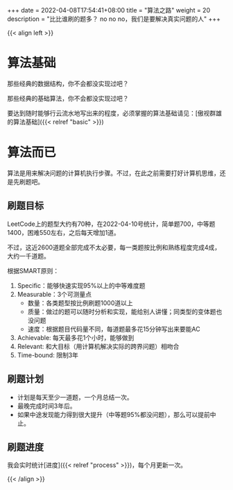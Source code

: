 +++ 
date = 2022-04-08T17:54:41+08:00
title = "算法之路"
weight = 20
description = "比比谁刷的题多？ no no no，我们是要解决真实问题的人"
+++

{{< align left >}}

# 算法基础

那些经典的数据结构，你不会都没实现过吧？

那些经典的基础算法，你不会都没实现过吧？

要达到随时能够行云流水地写出来的程度，必须掌握的算法基础请见：[傲视群雄的算法基础]({{< relref "basic" >}})

# 算法而已

算法是用来解决问题的计算机执行步骤。不过，在此之前需要打好计算机思维，还是先刷题吧。

## 刷题目标

LeetCode上的题型大约有70种，在2022-04-10号统计，简单题700，中等题1400，困难550左右，之后每天增加1道。

不过，这近2600道题全部完成不太必要，每一类题按比例和熟练程度完成4成，大约一千道题。

根据SMART原则：

1. Specific：能够快速实现95%以上的中等难度题
2. Measurable：3个可测量点
   * 数量：各类题型按比例刷题1000道以上
   * 质量：做过的题可以随时分析和实现，能给别人讲懂；同类型的变体题也没问题
   * 速度：根据题目代码量不同，每道题最多花15分钟写出来要能AC 
3. Achievable: 每天最多花1个小时，能够做到
4. Relevant: 和大目标（用计算机解决实际的跨界问题）相吻合
5. Time-bound: 限制3年


## 刷题计划

* 计划是每天至少一道题，一个月总结一次。
* 最晚完成时间3年后。
* 如果中途发现能力得到很大提升（中等题95%都没问题），那么可以提前中止。

## 刷题进度

我会实时统计[进度]({{< relref "process" >}})，每个月更新一次。

{{< /align >}}

